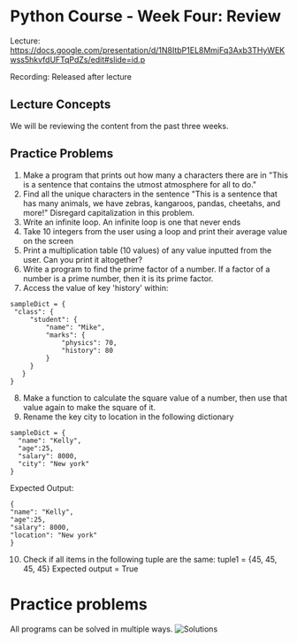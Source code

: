 # Python Course - Week Four: Review
Lecture: https://docs.google.com/presentation/d/1N8ItbP1EL8MmjFq3Axb3THyWEKwss5hkvfdUFTqPdZs/edit#slide=id.p

Recording: Released after lecture


## Lecture Concepts
We will be reviewing the content from the past three weeks.

## Practice Problems
1. Make a program that prints out how many a characters there are in "This is a sentence that contains the utmost atmosphere for all to do."
2. Find all the unique characters in the sentence "This is a sentence that has many animals, we have zebras, kangaroos, pandas, cheetahs, and more!" Disregard capitalization in this problem.
3.  Write an infinite loop. An infinite loop is one that never ends
4. Take 10 integers from the user using a loop and print their average value on the screen
5. Print a multiplication table (10 values) of any value inputted from the user. Can you print it altogether?
6. Write a program to find the prime factor of a number. If a factor of a number is a prime number, then it is its prime factor.
7. Access the value of key 'history' within:
```
sampleDict = {
 "class": {
     "student": {
         "name": "Mike",
         "marks": {
             "physics": 70,
             "history": 80
         }
     }
   }
}
```
8. Make a function to calculate the square value of a number, then use that value again to make the square of it.
9. Rename the key city to location in the following dictionary
```
sampleDict = {
  "name": "Kelly",
  "age":25,
  "salary": 8000,
  "city": "New york"
}
```
Expected Output:
```
{
"name": "Kelly",
"age":25,
"salary": 8000,
"location": "New york"
}
```
10. Check if all items in the following tuple are the same: tuple1 = {45, 45, 45, 45}
Expected output = True

# Practice problems


All programs can be solved in multiple ways. ![Solutions]()
